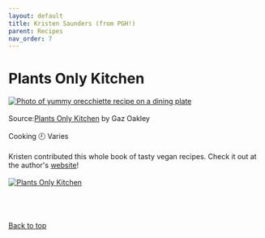 ```yaml
---
layout: default
title: Kristen Saunders (from PGH!)
parent: Recipes
nav_order: 7
---
```

# Plants Only Kitchen
[![Photo of yummy orecchiette recipe on a dining plate](https://www.avantgardevegan.com/wp-content/uploads/2020/06/plants-only-kitchen-5.png)](https://www.avantgardevegan.com/books/plants-only-kitchen/)
<br>
<br>
Source:[Plants Only Kitchen](https://www.avantgardevegan.com/books/plants-only-kitchen/) by Gaz Oakley
<br>
<br>
Cooking 🕘 Varies
<br>
<br>
Kristen contributed this whole book of tasty vegan recipes. Check it out at the author's [website](https://www.avantgardevegan.com/books/plants-only-kitchen/)!
<br>
<br>
[![Plants Only Kitchen](https://www.avantgardevegan.com/wp-content/uploads/2020/06/plants-only-kitchen-1.png)](https://www.avantgardevegan.com/books/plants-only-kitchen/)
<br>
<br>
<br>
<br>
<br>
[Back to top](top)
